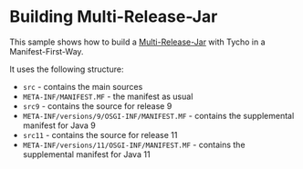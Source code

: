 Building Multi-Release-Jar
==========================

This sample shows how to build a [Multi-Release-Jar](https://openjdk.org/jeps/238) with Tycho in a Manifest-First-Way.

It uses the following structure:

- `src` - contains the main sources
- `META-INF/MANIFEST.MF` - the manifest as usual
- `src9` - contains the source for release 9
- `META-INF/versions/9/OSGI-INF/MANIFEST.MF` - contains the supplemental manifest for Java 9
- `src11` - contains the source for release 11
- `META-INF/versions/11/OSGI-INF/MANIFEST.MF` - contains the supplemental manifest for Java 11